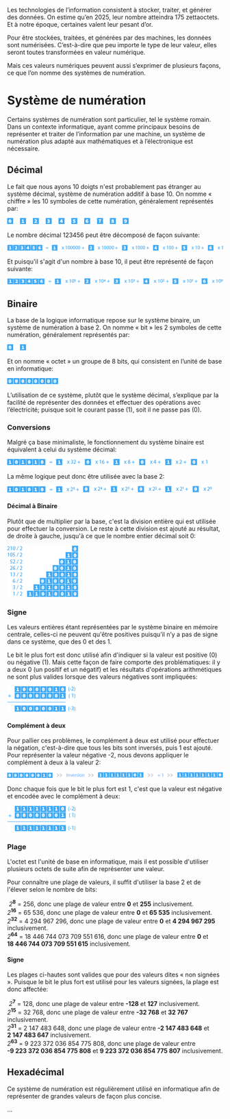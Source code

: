 Les technologies de l’information consistent à stocker, traiter, et générer des données. On estime qu’en 2025, leur nombre atteindra 175 zettaoctets. Et à notre époque, certaines valent leur pesant d’or.

Pour être stockées, traitées, et générées par des machines, les données sont numérisées. C’est-à-dire que peu importe le type de leur valeur, elles seront toutes transformées en valeur numérique.

Mais ces valeurs numériques peuvent aussi s’exprimer de plusieurs façons, ce que l’on nomme des systèmes de numération.

# Système de numération

Certains systèmes de numération sont particulier, tel le système romain. Dans un contexte informatique, ayant comme principaux besoins de représenter et traiter de l’information par une machine, un système de numération plus adapté aux mathématiques et à l’électronique est nécessaire.

## Décimal

Le fait que nous ayons 10 doigts n'est probablement pas étranger au système décimal, système de numération additif à base 10. On nomme « chiffre » les 10 symboles de cette numération, généralement représentés par:

![Décimal](Images/Decimal.png)

Le nombre décimal 123456 peut être décomposé de façon suivante:

![Décomposition](Images/DecimalDecomposition.png)

Et puisqu'il s'agit d'un nombre à base 10, il peut être représenté de façon suivante:

![Base 10](Images/DecimalBase.png)

## Binaire

La base de la logique informatique repose sur le système binaire, un système de numération à base 2. On nomme « bit » les 2 symboles de cette numération, généralement représentés par:

![Binaire](Images/Binary.png)

Et on nomme « octet » un groupe de 8 bits, qui consistent en l’unité de base en informatique:

![Octet](Images/Byte.png)

L’utilisation de ce système, plutôt que le système décimal, s’explique par la facilité de représenter des données et effectuer des opérations avec l’électricité; puisque soit le courant passe (1), soit il ne passe pas (0).

### Conversions

Malgré ça base minimaliste, le fonctionnement du système binaire est équivalent à celui du système décimal:

![Décomposition](Images/BinaryDecomposition.png)

La même logique peut donc être utilisée avec la base 2:

![Décomposition](Images/BinaryBase.png)

#### Décimal à Binaire

Plutôt que de multiplier par la base, c'est la division entière qui est utilisée pour effectuer la conversion. Le reste à cette division est ajouté au résultat, de droite à gauche, jusqu'à ce que le nombre entier décimal soit 0:

![Conversion](Images/DecToBin.png)

### Signe

Les valeurs entières étant représentées par le système binaire en mémoire centrale, celles-ci ne peuvent qu'être positives puisqu’il n’y a pas de signe dans ce système, que des 0 et des 1.

Le bit le plus fort est donc utilisé afin d'indiquer si la valeur est positive (0) ou négative (1). Mais cette façon de faire comporte des problématiques: il y a deux 0 (un positif et un négatif) et les résultats d'opérations arithmétiques ne sont plus valides lorsque des valeurs négatives sont impliquées:

![Invalide](Images/WrongBinarySum.png)

#### Complément à deux

Pour pallier ces problèmes, le complément à deux est utilisé pour effectuer la négation, c'est-à-dire que tous les bits sont inversés, puis 1 est ajouté. Pour représenter la valeur négative -2, nous devons appliquer le complément à deux à la valeur 2:

![Complément à deux](Images/BinaryTwosComplement.png)

Donc chaque fois que le bit le plus fort est 1, c'est que la valeur est négative et encodée avec le complément à deux:

![Valide](Images/GoodBinarySum.png)

### Plage

L'octet est l'unité de base en informatique, mais il est possible d'utiliser plusieurs octets de suite afin de représenter une valeur.

Pour connaître une plage de valeurs, il suffit d'utiliser la base 2 et de l'élever selon le nombre de bits:

&nbsp;*2*<sup>**8**</sup> = 256, donc une plage de valeur entre **0** et **255** inclusivement.<br>
*2*<sup>**16**</sup> = 65 536, donc une plage de valeur entre **0** et **65 535** inclusivement.<br>
*2*<sup>**32**</sup> = 4 294 967 296, donc une plage de valeur entre **0** et **4 294 967 295** inclusivement.<br>
*2*<sup>**64**</sup> = 18 446 744 073 709 551 616, donc une plage de valeur entre **0** et **18 446 744 073 709 551 615** inclusivement.

#### Signe

Les plages ci-hautes sont valides que pour des valeurs dites « non signées ». Puisque le bit le plus fort est utilisé pour les valeurs signées, la plage est donc affectée:

&nbsp;*2*<sup>**7**</sup> = 128, donc une plage de valeur entre **-128** et **127** inclusivement.<br>
*2*<sup>**15**</sup> = 32 768, donc une plage de valeur entre **-32 768** et **32 767** inclusivement.<br>
*2*<sup>**31**</sup> = 2 147 483 648, donc une plage de valeur entre **-2 147 483 648** et **2 147 483 647** inclusivement.<br>
*2*<sup>**63**</sup> = 9 223 372 036 854 775 808, donc une plage de valeur entre **-9 223 372 036 854 775 808** et **9 223 372 036 854 775 807** inclusivement.

## Hexadécimal

Ce système de numération est régulièrement utilisé en informatique afin de représenter de grandes valeurs de façon plus concise.

...
